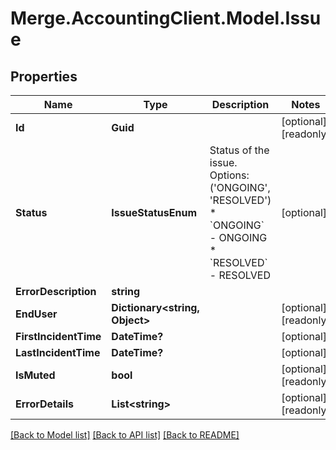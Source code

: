 # Merge.AccountingClient.Model.Issue

## Properties

Name | Type | Description | Notes
------------ | ------------- | ------------- | -------------
**Id** | **Guid** |  | [optional] [readonly] 
**Status** | **IssueStatusEnum** | Status of the issue. Options: (&#39;ONGOING&#39;, &#39;RESOLVED&#39;)  * &#x60;ONGOING&#x60; - ONGOING * &#x60;RESOLVED&#x60; - RESOLVED | [optional] 
**ErrorDescription** | **string** |  | 
**EndUser** | **Dictionary&lt;string, Object&gt;** |  | [optional] [readonly] 
**FirstIncidentTime** | **DateTime?** |  | [optional] 
**LastIncidentTime** | **DateTime?** |  | [optional] 
**IsMuted** | **bool** |  | [optional] [readonly] 
**ErrorDetails** | **List&lt;string&gt;** |  | [optional] [readonly] 

[[Back to Model list]](../README.md#documentation-for-models) [[Back to API list]](../README.md#documentation-for-api-endpoints) [[Back to README]](../README.md)

